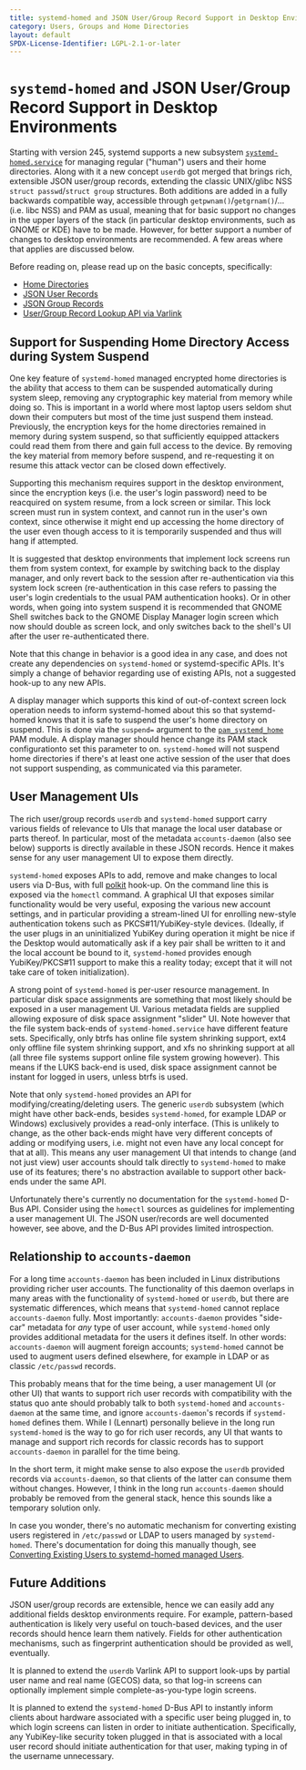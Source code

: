 ```yaml
---
title: systemd-homed and JSON User/Group Record Support in Desktop Environments
category: Users, Groups and Home Directories
layout: default
SPDX-License-Identifier: LGPL-2.1-or-later
---
```


# `systemd-homed` and JSON User/Group Record Support in Desktop Environments

Starting with version 245, systemd supports a new subsystem
[`systemd-homed.service`](https://www.freedesktop.org/software/systemd/man/systemd-homed.service.html)
for managing regular ("human") users and their home directories.
Along with it a new concept `userdb` got merged that brings rich, extensible JSON user/group
records, extending the classic UNIX/glibc NSS `struct passwd`/`struct group` structures.
Both additions are added in a fully backwards compatible way, accessible through `getpwnam()`/`getgrnam()`/… (i.e. libc NSS) and PAM as
usual, meaning that for basic support no changes in the upper layers of the
stack (in particular desktop environments, such as GNOME or KDE) have to be made.
However, for better support a number of changes to desktop environments are recommended.
A few areas where that applies are discussed below.

Before reading on, please read up on the basic concepts, specifically:

* [Home Directories](HOME_DIRECTORY)
* [JSON User Records](USER_RECORD)
* [JSON Group Records](GROUP_RECORD)
* [User/Group Record Lookup API via Varlink](USER_GROUP_API)

## Support for Suspending Home Directory Access during System Suspend

One key feature of `systemd-homed` managed encrypted home directories is the
ability that access to them can be suspended automatically during system sleep,
removing any cryptographic key material from memory while doing so.
This is important in a world where most laptop users seldom shut down their computers
but most of the time just suspend them instead.
Previously, the encryption keys for the home directories remained in memory during system suspend, so that
sufficiently equipped attackers could read them from there and gain full access to the device.
By removing the key material from memory before suspend, and re-requesting it on resume this attack vector can be closed down effectively.

Supporting this mechanism requires support in the desktop environment, since
the encryption keys (i.e. the user's login password) need to be reacquired on
system resume, from a lock screen or similar.
This lock screen must run in system context, and cannot run in the user's own context, since otherwise it
might end up accessing the home directory of the user even though access to it
is temporarily suspended and thus will hang if attempted.

It is suggested that desktop environments that implement lock screens run them
from system context, for example by switching back to the display manager, and
only revert back to the session after re-authentication via this system lock
screen (re-authentication in this case refers to passing the user's login
credentials to the usual PAM authentication hooks).
Or in other words, when going into system suspend it is recommended that GNOME Shell switches back to
the GNOME Display Manager login screen which now should double as screen lock,
and only switches back to the shell's UI after the user re-authenticated there.

Note that this change in behavior is a good idea in any case, and does not
create any dependencies on `systemd-homed` or systemd-specific APIs.
It's simply a change of behavior regarding use of existing APIs, not a suggested hook-up to any new APIs.

A display manager which supports this kind of out-of-context screen lock
operation needs to inform systemd-homed about this so that systemd-homed knows
that it is safe to suspend the user's home directory on suspend.
This is done via the `suspend=` argument to the
[`pam_systemd_home`](https://www.freedesktop.org/software/systemd/man/pam_systemd_home.html)
PAM module.
A display manager should hence change its PAM stack configurationto set this parameter to on.
`systemd-homed` will not suspend home directories if there's at least one active session of the user that does not support
suspending, as communicated via this parameter.

## User Management UIs

The rich user/group records `userdb` and `systemd-homed` support carry various
fields of relevance to UIs that manage the local user database or parts thereof.
In particular, most of the metadata `accounts-daemon` (also see below)
supports is directly available in these JSON records.
Hence it makes sense for any user management UI to expose them directly.

`systemd-homed` exposes APIs to add, remove and make changes to local users via
D-Bus, with full [polkit](https://www.freedesktop.org/software/polkit/docs/latest/) hook-up.
On the command line this is exposed via the `homectl` command. A graphical UI that exposes similar functionality would be
very useful, exposing the various new account settings, and in particular
providing a stream-lined UI for enrolling new-style authentication tokens such
as PKCS#11/YubiKey-style devices.
(Ideally, if the user plugs in an uninitialized YubiKey during operation it might be nice if the Desktop would
automatically ask if a key pair shall be written to it and the local account be
bound to it, `systemd-homed` provides enough YubiKey/PKCS#11 support to make
this a reality today; except that it will not take care of token
initialization).

A strong point of `systemd-homed` is per-user resource management.
In particular disk space assignments are something that most likely should be
exposed in a user management UI. Various metadata fields are supplied allowing
exposure of disk space assignment "slider" UI.
Note however that the file system back-ends of `systemd-homed.service` have different feature sets.
Specifically, only btrfs has online file system shrinking support, ext4 only offline file
system shrinking support, and xfs no shrinking support at all (all three file
systems support online file system growing however).
This means if the LUKS back-end is used, disk space assignment cannot be instant for logged in users, unless btrfs is used.

Note that only `systemd-homed` provides an API for modifying/creating/deleting users.
The generic `userdb` subsystem (which might have other back-ends, besides
`systemd-homed`, for example LDAP or Windows) exclusively provides a read-only interface.
(This is unlikely to change, as the other back-ends might have very
different concepts of adding or modifying users, i.e. might not even have any local concept for that at all).
This means any user management UI that intends to change (and not just view) user accounts should talk directly to
`systemd-homed` to make use of its features; there's no abstraction available
to support other back-ends under the same API.

Unfortunately there's currently no documentation for the `systemd-homed` D-Bus API.
Consider using the `homectl` sources as guidelines for implementing a user management UI.
The JSON user/records are well documented however, see above,
and the D-Bus API provides limited introspection.

## Relationship to `accounts-daemon`

For a long time `accounts-daemon` has been included in Linux distributions
providing richer user accounts.
The functionality of this daemon overlaps in many areas with the functionality of `systemd-homed` or `userdb`, but there are
systematic differences, which means that `systemd-homed` cannot replace
`accounts-daemon` fully.
Most importantly: `accounts-daemon` provides "side-car" metadata for *any* type of user account, while `systemd-homed` only
provides additional metadata for the users it defines itself.
In other words: `accounts-daemon` will augment foreign accounts; `systemd-homed` cannot be used
to augment users defined elsewhere, for example in LDAP or as classic `/etc/passwd` records.

This probably means that for the time being, a user management UI (or other UI)
that wants to support rich user records with compatibility with the status quo
ante should probably talk to both `systemd-homed` and `accounts-daemon` at the
same time, and ignore `accounts-daemon`'s records if `systemd-homed` defines them.
While I (Lennart) personally believe in the long run `systemd-homed` is
the way to go for rich user records, any UI that wants to manage and support
rich records for classic records has to support `accounts-daemon` in parallel
for the time being.

In the short term, it might make sense to also expose the `userdb` provided
records via `accounts-daemon`, so that clients of the latter can consume them
without changes. However, I think in the long run `accounts-daemon` should
probably be removed from the general stack, hence this sounds like a temporary
solution only.

In case you wonder, there's no automatic mechanism for converting existing
users registered in `/etc/passwd` or LDAP to users managed by `systemd-homed`.
There's documentation for doing this manually though, see
[Converting Existing Users to systemd-homed managed Users](CONVERTING_TO_HOMED).

## Future Additions

JSON user/group records are extensible, hence we can easily add any additional fields desktop environments require.
For example, pattern-based authentication is likely very useful on touch-based devices,
and the user records should hence learn them natively.
Fields for other authentication mechanisms, such as fingerprint authentication should be provided as well, eventually.

It is planned to extend the `userdb` Varlink API to support look-ups by partial
user name and real name (GECOS) data, so that log-in screens can optionally
implement simple complete-as-you-type login screens.

It is planned to extend the `systemd-homed` D-Bus API to instantly inform clients
about hardware associated with a specific user being plugged in, to which login
screens can listen in order to initiate authentication.
Specifically, any YubiKey-like security token plugged in that is associated with a local user
record should initiate authentication for that user, making typing in of the
username unnecessary.
